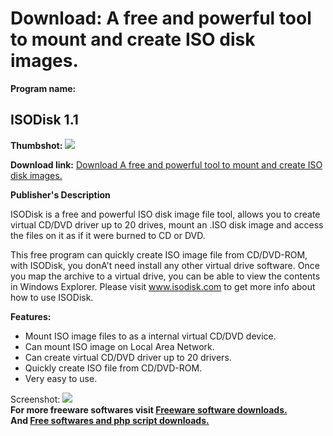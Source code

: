 # Download: A free and powerful tool to mount and create ISO disk images.

**Program name:**

## ISODisk 1.1

  
**Thumbshot:** ![](http://www.freewarefiles.com/screenshot/isodisk1_md.jpg)   
  
**Download link:** [Download A free and powerful tool to mount and create ISO disk images.](http://freesoftwares.boysofts.com/ISODisk_program_45610.html)  
  


**Publisher's Description**  
  


ISODisk is a free and powerful ISO disk image file tool, allows you to create virtual CD/DVD driver up to 20 drives, mount an .ISO disk image and access the files on it as if it were burned to CD or DVD. 

This free program can quickly create ISO image file from CD/DVD-ROM, with ISODisk, you donA't need install any other virtual drive software. Once you map the archive to a virtual drive, you can be able to view the contents in Windows Explorer. Please visit www.isodisk.com to get more info about how to use ISODisk.

**Features:**

  * Mount ISO image files to as a internal virtual CD/DVD device. 
  * Can mount ISO image on Local Area Network. 
  * Can create virtual CD/DVD driver up to 20 drivers. 
  * Quickly create ISO file from CD/DVD-ROM. 
  * Very easy to use. 

  
  
Screenshot: ![](http://www.freewarefiles.com/screenshot/isodisk1.jpg)   
**For more freeware softwares visit [Freeware software downloads.](http://freesoftwares.boysofts.com/)**   
**And [Free softwares and php script downloads.](http://www.boysofts.com/)**
